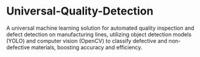 # Universal-Quality-Detection
 A universal machine learning solution for automated quality inspection and defect detection on manufacturing lines, utilizing object detection models (YOLO) and computer vision (OpenCV) to classify defective and non-defective materials, boosting accuracy and efficiency.

